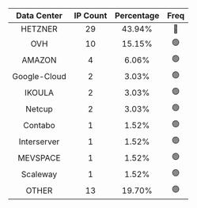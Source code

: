 | Data Center | IP Count | Percentage | Freq |
|:------------:|:--------:|:-----------:|:-----:|
| HETZNER | 29 | 43.94% | 🔴 |
| OVH | 10 | 15.15% | 🟢 |
| AMAZON | 4 | 6.06% | 🟢 |
| Google-Cloud | 2 | 3.03% | 🟢 |
| IKOULA | 2 | 3.03% | 🟢 |
| Netcup | 2 | 3.03% | 🟢 |
| Contabo | 1 | 1.52% | 🟢 |
| Interserver | 1 | 1.52% | 🟢 |
| MEVSPACE | 1 | 1.52% | 🟢 |
| Scaleway | 1 | 1.52% | 🟢 |
| OTHER | 13 | 19.70% | 🟢 |
